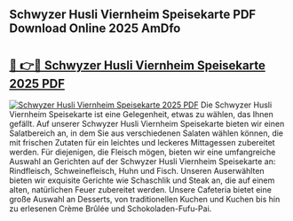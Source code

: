 ## Schwyzer Husli Viernheim Speisekarte PDF Download Online 2025 AmDfo

# <h2><a href="http://gce7vrh.nevu.top/?p=Schwyzer+Husli+Viernheim+Speisekarte">🔗 👉🔴 Schwyzer Husli Viernheim Speisekarte 2025 PDF</a></h2>

[![Schwyzer Husli Viernheim Speisekarte 2025 PDF](https://i.imgur.com/dBaPXMq.png)](http://gce7vrh.nevu.top/?p=Schwyzer+Husli+Viernheim+Speisekarte)
Die Schwyzer Husli Viernheim Speisekarte ist eine Gelegenheit, etwas zu wählen, das Ihnen gefällt. Auf unserer Schwyzer Husli Viernheim Speisekarte bieten wir einen Salatbereich an, in dem Sie aus verschiedenen Salaten wählen können, die mit frischen Zutaten für ein leichtes und leckeres Mittagessen zubereitet werden. Für diejenigen, die Fleisch mögen, bieten wir eine umfangreiche Auswahl an Gerichten auf der Schwyzer Husli Viernheim Speisekarte an: Rindfleisch, Schweinefleisch, Huhn und Fisch. Unseren Auserwählten bieten wir exquisite Gerichte wie Schaschlik und Steak an, die auf einem alten, natürlichen Feuer zubereitet werden. Unsere Cafeteria bietet eine große Auswahl an Desserts, von traditionellen Kuchen und Kuchen bis hin zu erlesenen Crème Brûlée und Schokoladen-Fufu-Pai.
